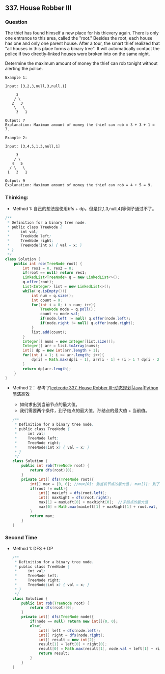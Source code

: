 ## 337. House Robber III

### Question
The thief has found himself a new place for his thievery again. There is only one entrance to this area, called the "root." Besides the root, each house has one and only one parent house. After a tour, the smart thief realized that "all houses in this place forms a binary tree". It will automatically contact the police if two directly-linked houses were broken into on the same night.

Determine the maximum amount of money the thief can rob tonight without alerting the police.

```
Example 1:

Input: [3,2,3,null,3,null,1]

     3
    / \
   2   3
    \   \ 
     3   1

Output: 7 
Explanation: Maximum amount of money the thief can rob = 3 + 3 + 1 = 7.

Example 2:

Input: [3,4,5,1,3,null,1]

     3
    / \
   4   5
  / \   \
 1   3   1

Output: 9
Explanation: Maximum amount of money the thief can rob = 4 + 5 = 9.
```

### Thinking:
* Method 1: 自己的想法是使用bfs + dp，但是[2,1,3,null,4]等例子通过不了。

```Java
/**
 * Definition for a binary tree node.
 * public class TreeNode {
 *     int val;
 *     TreeNode left;
 *     TreeNode right;
 *     TreeNode(int x) { val = x; }
 * }
 */
class Solution {
    public int rob(TreeNode root) {
        int res1 = 0, res2 = 0;
        if(root == null) return res1;
        LinkedList<TreeNode> q = new LinkedList<>();
        q.offer(root);
        List<Integer> list = new LinkedList<>();
        while(!q.isEmpty()){
            int num = q.size();
            int count = 0;
            for(int i = 0; i < num; i++){
                TreeNode node = q.poll();
                count += node.val;
                if(node.left != null) q.offer(node.left);
                if(node.right != null) q.offer(node.right);
            }
            list.add(count);
        }
        Integer[] nums = new Integer[list.size()];
        Integer[] arr = list.toArray(nums);
        int[] dp = new int[arr.length + 1];
        for(int i = 1; i <= arr.length; i++){
            dp[i] = Math.max(dp[i - 1], arr[i - 1] + (i > 1 ? dp[i - 2]: 0));
        }
        return dp[arr.length];
    }
}
```

* Method 2： 参考了[leetcode 337. House Robber III-动态规划|Java|Python简洁高效](https://blog.csdn.net/happyaaaaaaaaaaa/article/details/50880121https://blog.csdn.net/happyaaaaaaaaaaa/article/details/50880121)
	* 如何求出到当前节点的最大值。
	* 我们需要两个条件，到子结点的最大值，孙结点的最大值 + 当前值。

	```Java
	/**
	 * Definition for a binary tree node.
	 * public class TreeNode {
	 *     int val;
	 *     TreeNode left;
	 *     TreeNode right;
	 *     TreeNode(int x) { val = x; }
	 * }
	 */
	class Solution {
		public int rob(TreeNode root) {
			return dfs(root)[0];
		}
		private int[] dfs(TreeNode root){
			int[] max = {0, 0}; //max[0]: 到当前节点的最大值； max[1]: 到子结点的最大值
			if(root != null){
				int[] maxLeft = dfs(root.left);
				int[] maxRight = dfs(root.right);
				max[1] = maxLeft[0] + maxRight[0];	//子结点的最大值
				max[0] = Math.max(maxLeft[1] + maxRight[1] + root.val, max[1]);	//当前的最大值为max(孙结点的最大值 + 当前值, 子结点最大值)。
			}
			return max;
		}
	}
	```

### Second Time
* Method 1: DFS + DP
	```Java
	/**
	 * Definition for a binary tree node.
	 * public class TreeNode {
	 *     int val;
	 *     TreeNode left;
	 *     TreeNode right;
	 *     TreeNode(int x) { val = x; }
	 * }
	 */
	class Solution {
		public int rob(TreeNode root) {
			return dfs(root)[0];
		}
		private int[] dfs(TreeNode node){
			if(node == null) return new int[]{0, 0};
			else{
				int[] left = dfs(node.left);
				int[] right = dfs(node.right);
				int[] result = new int[2];
				result[1] = left[0] + right[0];
				result[0] = Math.max(result[1], node.val + left[1] + right[1]);
				return result;
			}
		}
	}
	```